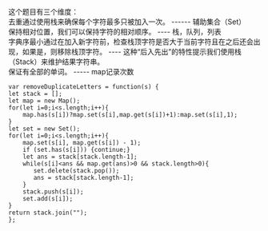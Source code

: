 这个题目有三个维度：    
去重通过使用栈来确保每个字符最多只被加入一次。 ------   辅助集合（Set）            
保持相对位置，我们可以保持字符的相对顺序。      ---- 栈，队列，列表                                    
字典序最小通过在加入新字符前，检查栈顶字符是否大于当前字符且在之后还会出现，如果是，则移除栈顶字符。  ---- 这种“后入先出”的特性提示我们使用栈（Stack）来维护结果字符串。   
保证有全部的单词。     -----  map记录次数       

```code
var removeDuplicateLetters = function(s) {
let stack = [];
let map = new Map();
for(let i=0;i<s.length;i++){
    map.has(s[i])?map.set(s[i],map.get(s[i])+1):map.set(s[i],1);
}
let set = new Set();
for(let i=0;i<s.length;i++){
    map.set(s[i], map.get(s[i]) - 1);
    if (set.has(s[i])) {continue;}
    let ans = stack[stack.length-1];
    while(s[i]<ans && map.get(ans)>0 && stack.length>0){
       set.delete(stack.pop());
       ans = stack[stack.length-1];
    }
    stack.push(s[i]);
    set.add(s[i]);
}
return stack.join("");
};
```
